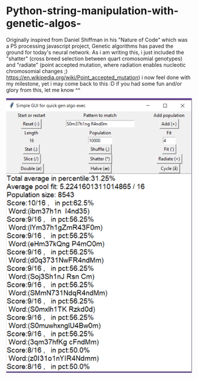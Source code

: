 # Python-string-manipulation-with-genetic-algos-
Originally inspired from Daniel Shiffman in his "Nature of Code" which was a P5 processing javascript project, Genetic algorithms has paved the ground for today's neural network. As i am writing this, i just included the "shatter" (cross breed selection between quart cromosomial genotypes) and "radiate" (point accepted mutation, where radiation enables nucleotic chromosomial changes ;)  https://en.wikipedia.org/wiki/Point_accepted_mutation) i now feel done with my milestone, yet i may come back to this :D
if you had some fun and/or glory from this, let me know ^^ 

![alt text](https://raw.githubusercontent.com/Tavnos/Python-string-manipulation-with-genetic-algos-/main/v1.0.1.PNG)
